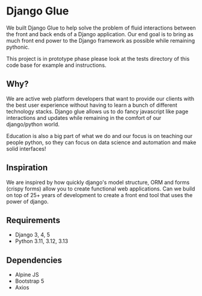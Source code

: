 # Django Glue

We built Django Glue to help solve the problem of fluid interactions between the front and back ends of a Django application.
Our end goal is to bring as much front end power to the Django framework as possible while remaining pythonic.

This project is in prototype phase please look at the tests directory of this code base for example and instructions.

## Why?
We are active web platform developers that want to provide our clients with the best user experience without having to learn a bunch of different technology stacks.
Django glue allows us to do fancy javascript like page interactions and updates while remaining in the comfort of our django/python world.

Education is also a big part of what we do and our focus is on teaching our people python, so they can focus on data science and automation and make solid interfaces! 

## Inspiration
We are inspired by how quickly django's model structure, ORM and forms (crispy forms) allow you to create functional web applications.
Can we build on top of 25+ years of development to create a front end tool that uses the power of django.

## Requirements
- Django 3, 4, 5
- Python 3.11, 3.12, 3.13

## Dependencies
- Alpine JS
- Bootstrap 5
- Axios


